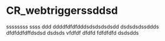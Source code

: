 # CR_webtriggerssddsd
ssssssss
ssss
ddd
ddddfdfdfdddsdsdsdsdsdd
dsdsdsdssddds
dfdfddfdffdsdsd
dsdsds
vfdfdf
dfdfd
fdfdfdfd
dsdsdds
